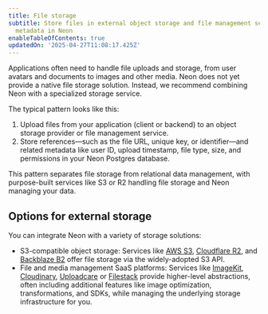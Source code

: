 ```yaml
---
title: File storage
subtitle: Store files in external object storage and file management services and track
  metadata in Neon
enableTableOfContents: true
updatedOn: '2025-04-27T11:08:17.425Z'
---
```


Applications often need to handle file uploads and storage, from user avatars and documents to images and other media. Neon does not yet provide a native file storage solution. Instead, we recommend combining Neon with a specialized storage service.

The typical pattern looks like this:

1. Upload files from your application (client or backend) to an object storage provider or file management service.
2. Store references—such as the file URL, unique key, or identifier—and related metadata like user ID, upload timestamp, file type, size, and permissions in your Neon Postgres database.

This pattern separates file storage from relational data management, with purpose-built services like S3 or R2 handling file storage and Neon managing your data.

## Options for external storage

You can integrate Neon with a variety of storage solutions:

- S3-compatible object storage: Services like [AWS S3](https://aws.amazon.com/pm/serv-s3/), [Cloudflare R2](https://www.cloudflare.com/en-in/developer-platform/products/r2/), and [Backblaze B2](https://www.backblaze.com/cloud-storage) offer file storage via the widely-adopted S3 API.
- File and media management SaaS platforms: Services like [ImageKit](https://imagekit.io/), [Cloudinary](https://cloudinary.com/), [Uploadcare](https://uploadcare.com/) or [Filestack](https://www.filestack.com/) provide higher-level abstractions, often including additional features like image optimization, transformations, and SDKs, while managing the underlying storage infrastructure for you.

<TechCards>

<a href="/docs/guides/aws-s3" title="AWS S3" description="Upload files to AWS S3 and store metadata in Neon" icon="aws-s3-bucket"></a>

<a href="/docs/guides/azure-blob-storage" title="Azure Blob Storage" description="Upload files to Azure Blob Storage and store metadata in Neon" icon="azure"></a>

<a href="/docs/guides/backblaze-b2" title="Backblaze B2" description="Upload files to Backblaze B2 and store metadata in Neon" icon="backblaze"></a>

<a href="/docs/guides/cloudflare-r2" title="Cloudflare R2" description="Upload files to Cloudflare R2 and store metadata in Neon" icon="cloudflare"></a>

<a href="/docs/guides/cloudinary" title="Cloudinary" description="Upload files to Cloudinary and store metadata in Neon" icon="cloudinary"></a>

<a href="/docs/guides/imagekit" title="ImageKit" description="Upload files to ImageKit and store metadata in Neon" icon="imagekit"></a>

<a href="/docs/guides/uploadcare" title="Uploadcare" description="Upload files to Uploadcare and store metadata in Neon" icon="uploadcare"></a>

</TechCards>

<NeedHelp/>
